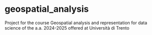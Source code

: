 # geospatial_analysis
Project for the course Geospatial analysis and representation for data science of the a.a. 2024-2025 offered at Università di Trento
